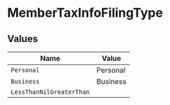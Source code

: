 # MemberTaxInfoFilingType


## Values

| Name                     | Value                    |
| ------------------------ | ------------------------ |
| `Personal`               | Personal                 |
| `Business`               | Business                 |
| `LessThanNilGreaterThan` | <nil>                    |